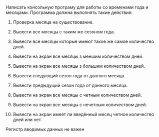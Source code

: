 ﻿Написать консольную програму для работы со временами года и месяцами.
Программа должна выполнять такие действия: 

1) Проверка месяца на существование.

2) Вывести все месяцы с таким же сезоном года.

3) Вывести все месяцы которые имеют такое же самое количество дней.

4) Вывести на экран все месяцы з меншим количеством дней.

5) Вывести на экран все месяцы з большим количеством дней. 

6) Вывести следующий сезон года от данного месяца.

7) Вывести предыдущий сезон года от данного месяца. 

8) Вывести на экран все месяцы с четным количеством дней.  

9) Вывести на экран все месяцы с нечетным количеством дней. 

10) Вывести на экран имеет ли введённый месяц четное количество дней или нет.

Регистр вводимых данных не важен
